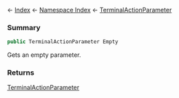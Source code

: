 ← [Index](Api-Index) ← [Namespace Index](Namespace-Index) ← [TerminalActionParameter](Sandbox.ModAPI.Ingame.TerminalActionParameter)

### Summary

```csharp
public TerminalActionParameter Empty
```

Gets an empty parameter.

### Returns

[TerminalActionParameter](Sandbox.ModAPI.Ingame.TerminalActionParameter)

